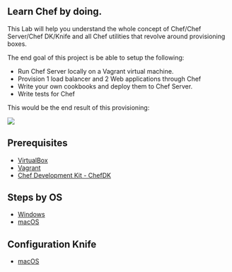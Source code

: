 ## Learn Chef by doing.

This Lab will help you understand the whole concept of Chef/Chef Server/Chef DK/Knife and all Chef utilities
that revolve around provisioning boxes.

The end goal of this project is be able to setup the following:
* Run Chef Server locally on a Vagrant virtual machine.
* Provision 1 load balancer and 2 Web applications through Chef
* Write your own cookbooks and deploy them to Chef Server.
* Write tests for Chef

This would be the end result of this provisioning:

![](https://github.com/weldpua2008/chef-lab/blob/master/images/diagram.PNG)

## Prerequisites

* [VirtualBox](https://www.virtualbox.org/wiki/Downloads)
* [Vagrant](https://www.vagrantup.com/)
* [Chef Development Kit - ChefDK](https://downloads.chef.io/chef-dk/)

## Steps by OS
* [Windows](docs\README-WINDOWS.md)
* [macOS](docs\README-MACOS.md)

## Configuration Knife
* [macOS](docs\KNIFE-VAGRANT-MACOS.md)
